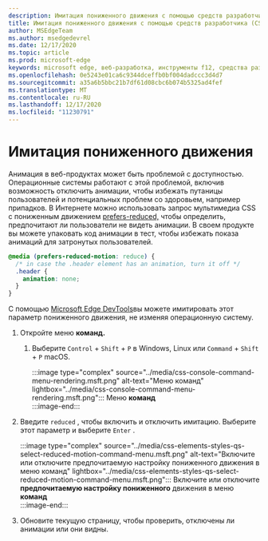 ```yaml
---
description: Имитация пониженного движения с помощью средств разработчика.
title: Имитация пониженного движения с помощью средств разработчика (CSS предпочитает пониженное движение)
author: MSEdgeTeam
ms.author: msedgedevrel
ms.date: 12/17/2020
ms.topic: article
ms.prod: microsoft-edge
keywords: microsoft edge, веб-разработка, инструменты f12, средства разработчика
ms.openlocfilehash: 0e5243e01ca6c9344dceffb0bf004dadccc3d4d7
ms.sourcegitcommit: a35a6b5bbc21b7df61d08cbc6b074b5325ad4fef
ms.translationtype: MT
ms.contentlocale: ru-RU
ms.lasthandoff: 12/17/2020
ms.locfileid: "11230791"
---
```

# Имитация пониженного движения  

Анимация в веб-продуктах может быть проблемой с доступностью.  Операционные системы работают с этой проблемой, включив возможность отключить анимации, чтобы избежать путаницы пользователей и потенциальных проблем со здоровьем, например припадков.  В Интернете можно использовать запрос мультимедиа CSS с пониженным движением [prefers-reduced,][MDNPrefersReducedMotion] чтобы определить, предпочитают ли пользователи не видеть анимации.  В своем продукте вы можете упаковать код анимации в тест, чтобы избежать показа анимаций для затронутых пользователей.  

```css
@media (prefers-reduced-motion: reduce) {
  /* in case the .header element has an animation, turn it off */
  .header {
    animation: none;
  }
}
```  

С помощью [Microsoft Edge DevTools][DevtoolsIndex]вы можете имитировать этот параметр пониженного движения, не изменяя операционную систему.  

1.  Откройте меню **команд.**  
    1.  Выберите `Control` + `Shift` + `P` в Windows, Linux или `Command` + `Shift` + `P` macOS.  
        
        :::image type="complex" source="../media/css-console-command-menu-rendering.msft.png" alt-text="Меню команд" lightbox="../media/css-console-command-menu-rendering.msft.png":::
           Меню **команд**  
        :::image-end:::  
        
1.  Введите `reduced` , чтобы включить и отключить имитацию.  Выберите этот параметр и выберите `Enter` .  
    
    :::image type="complex" source="../media/css-elements-styles-qs-select-reduced-motion-command-menu.msft.png" alt-text="Включите или отключите предпочитаемую настройку пониженного движения в меню команд" lightbox="../media/css-elements-styles-qs-select-reduced-motion-command-menu.msft.png":::
       Включите или отключите **предпочитаемую настройку пониженного** движения в меню **команд**  
    :::image-end:::  
    
1.  Обновите текущую страницу, чтобы проверить, отключены ли анимации или они видны.  
    
<!-- links -->  

[DevtoolsIndex]: ../index.md "Средства разработчика Microsoft Edge (Chromium) | Документы Майкрософт"  

[MDNPrefersReducedMotion]: https://developer.mozilla.org/docs/Web/CSS/@media/prefers-reduced-motion "prefers-reduced-motion | MDN"  
